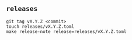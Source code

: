 ## `releases` ##

```
git tag vX.Y.Z <commit>
touch releases/vX.Y.Z.toml
make release-note release=releases/vX.Y.Z.toml
```
